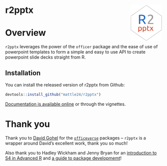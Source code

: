 
<!-- README.md is generated from README.Rmd. Please edit that file -->

# r2pptx <img src="man/figures/logo.png" align="right" width="100" />

<!-- badges: start -->
<!-- badges: end -->

# Overview

`r2pptx` leverages the power of the `officer` package and the ease of
use of powerpoint templates to form a simple and easy to use API to
create powerpoint slide decks straight from R.

## Installation

You can install the released version of r2pptx from Github:

``` r
devtools::install_github("mattle24/r2pptx")
```

[Documentation is available online](https://mattle24.github.io/r2pptx/)
or through the vignettes.

# Thank you

Thank you to [David Gohel](https://github.com/davidgohel) for the
[`officeverse`](https://ardata-fr.github.io/officeverse/) packages –
`r2pptx` is a wrapper around David’s excellent work, thank you so much!

Also thank you to Hadley Wickham and Jenny Bryan for an [introduction to
S4 in Advanced R](https://adv-r.hadley.nz/s4.html) and [a guide to
package developmemt](https://r-pkgs.org/index.html)!
